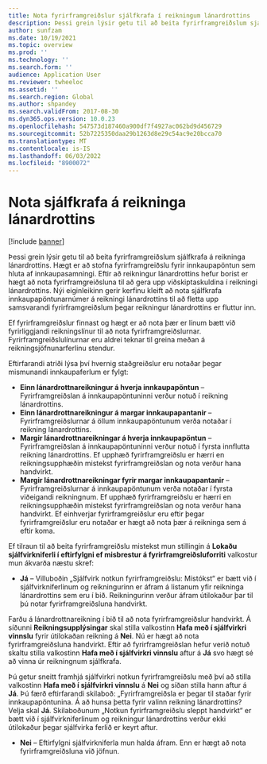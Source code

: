 ```yaml
---
title: Nota fyrirframgreiðslur sjálfkrafa í reikningum lánardrottins
description: Þessi grein lýsir getu til að beita fyrirframgreiðslum sjálfkrafa á reikninga lánardrottins.
author: sunfzam
ms.date: 10/19/2021
ms.topic: overview
ms.prod: ''
ms.technology: ''
ms.search.form: ''
audience: Application User
ms.reviewer: twheeloc
ms.assetid: ''
ms.search.region: Global
ms.author: shpandey
ms.search.validFrom: 2017-08-30
ms.dyn365.ops.version: 10.0.23
ms.openlocfilehash: 547573d187460a900df7f4927ac062bd9d456729
ms.sourcegitcommit: 52b7225350daa29b1263d8e29c54ac9e20bcca70
ms.translationtype: MT
ms.contentlocale: is-IS
ms.lasthandoff: 06/03/2022
ms.locfileid: "8900072"
---
```

# <a name="automatically-apply-to-vendor-invoices"></a>Nota sjálfkrafa á reikninga lánardrottins

[!include [banner](../includes/banner.md)]

Þessi grein lýsir getu til að beita fyrirframgreiðslum sjálfkrafa á reikninga lánardrottins. Hægt er að stofna fyrirframgreiðslu fyrir innkaupapöntun sem hluta af innkaupasamningi. Eftir að reikningur lánardrottins hefur borist er hægt að nota fyrirframgreiðsluna til að gera upp viðskiptaskuldina í reikningi lánardrottins. Nýi eiginleikinn gerir kerfinu kleift að nota sjálfkrafa innkaupapöntunarnúmer á reikningi lánardrottins til að fletta upp samsvarandi fyrirframgreiðslum þegar reikningur lánardrottins er fluttur inn.

Ef fyrirframgreiðslur finnast og hægt er að nota þær er línum bætt við fyrirliggjandi reikningslínur til að nota fyrirframgreiðslurnar. Fyrirframgreiðslulínurnar eru aldrei teknar til greina meðan á reikningsjöfnunarferlinu stendur.

Eftirfarandi atriði lýsa því hvernig staðgreiðslur eru notaðar þegar mismunandi innkaupaferlum er fylgt:

- **Einn lánardrottnareikningur á hverja innkaupapöntun** – Fyrirframgreiðslan á innkaupapöntuninni verður notuð í reikning lánardrottins.
- **Einn lánardrottnareikningur á margar innkaupapantanir** – Fyrirframgreiðslurnar á öllum innkaupapöntunum verða notaðar í reikning lánardrottins.
- **Margir lánardrottnareikningar á hverja innkaupapöntun** – Fyrirframgreiðslan á innkaupapöntuninni verður notuð í fyrsta innflutta reikning lánardrottins. Ef upphæð fyrirframgreiðslu er hærri en reikningsupphæðin mistekst fyrirframgreiðslan og nota verður hana handvirkt.
- **Margir lánardrottnareikningar fyrir margar innkaupapantanir** – Fyrirframgreiðslurnar á innkaupapöntunum verða notaðar í fyrsta viðeigandi reikningnum. Ef upphæð fyrirframgreiðslu er hærri en reikningsupphæðin mistekst fyrirframgreiðslan og nota verður hana handvirkt. Ef einhverjar fyrirframgreiðslur eru eftir þegar fyrirframgreiðslur eru notaðar er hægt að nota þær á reikninga sem á eftir koma.

Ef tilraun til að beita fyrirframgreiðslu mistekst mun stillingin á **Lokaðu sjálfvirkniferli í eftirfylgni ef misbrestur á fyrirframgreiðsluforriti** valkostur mun ákvarða næstu skref:

- **Já** – Villuboðin „Sjálfvirk notkun fyrirframgreiðslu: Mistókst“ er bætt við í sjálfvirkniferlinum og reikningurinn er áfram á listanum yfir reikninga lánardrottins sem eru í bið. Reikningurinn verður áfram útilokaður þar til þú notar fyrirframgreiðsluna handvirkt.

Farðu á lánardrottnareikning í bið til að nota fyrirframgreiðslur handvirkt. Á síðunni **Reikningsupplýsingar** skal stilla valkostinn **Hafa með í sjálfvirkri vinnslu** fyrir útilokaðan reikning á **Nei**. Nú er hægt að nota fyrirframgreiðsluna handvirkt. Eftir að fyrirframgreiðslan hefur verið notuð skaltu stilla valkostinn **Hafa með í sjálfvirkri vinnslu** aftur á **Já** svo hægt sé að vinna úr reikningnum sjálfkrafa.

Þú getur sneitt framhjá sjálfvirkri notkun fyrirframgreiðslu með því að stilla valkostinn **Hafa með í sjálfvirkri vinnslu** á **Nei** og síðan stilla hann aftur á **Já**. Þú færð eftirfarandi skilaboð: „Fyrirframgreiðsla er þegar til staðar fyrir innkaupapöntunina. Á að hunsa þetta fyrir valinn reikning lánardrottins? Velja skal **Já**. Skilaboðunum „Notkun fyrirframgreiðslu sleppt handvirkt“ er bætt við í sjálfvirkniferlinum og reikningur lánardrottins verður ekki útilokaður þegar sjálfvirka ferlið er keyrt aftur.

- **Nei** – Eftirfylgni sjálfvirkniferla mun halda áfram. Enn er hægt að nota fyrirframgreiðsluna við jöfnun.
